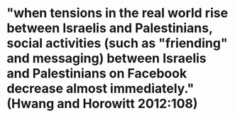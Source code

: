 # "when tensions in the real world rise between Israelis and Palestinians, social activities (such as "friending" and messaging) between Israelis and Palestinians on Facebook decrease almost immediately." (Hwang and Horowitt 2012:108)